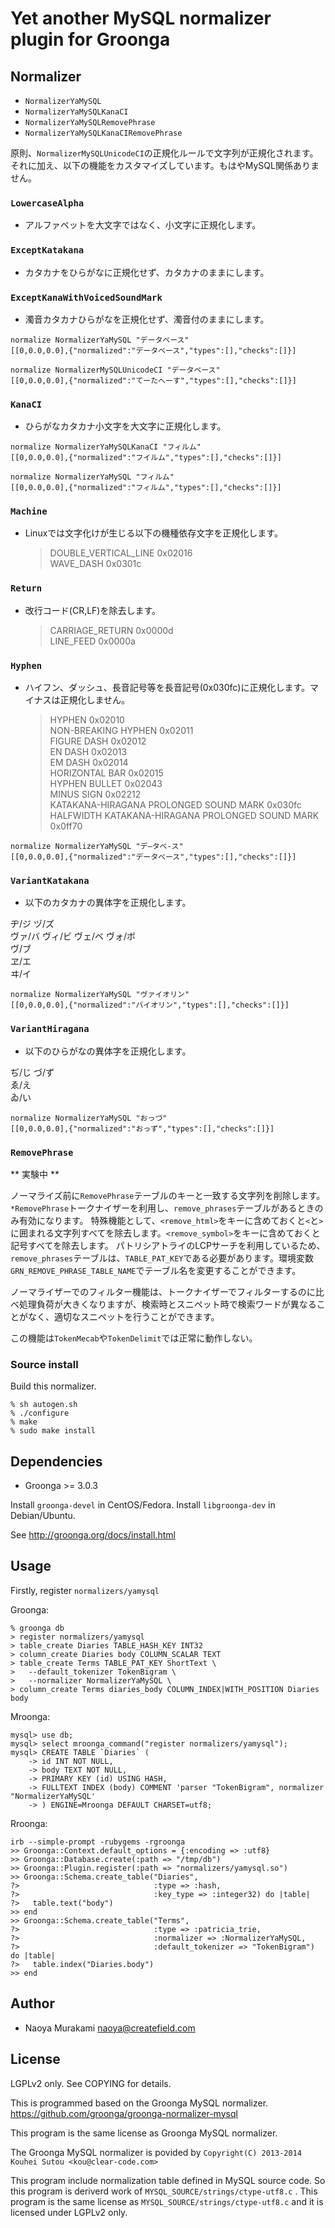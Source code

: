 # Yet another MySQL normalizer plugin for Groonga

## Normalizer

* ``NormalizerYaMySQL``
* ``NormalizerYaMySQLKanaCI``
* ``NormalizerYaMySQLRemovePhrase``
* ``NormalizerYaMySQLKanaCIRemovePhrase``

原則、``NormalizerMySQLUnicodeCI``の正規化ルールで文字列が正規化されます。それに加え、以下の機能をカスタマイズしています。もはやMySQL関係ありません。

### ``LowercaseAlpha``

* アルファベットを大文字ではなく、小文字に正規化します。

### ``ExceptKatakana``

* カタカナをひらがなに正規化せず、カタカナのままにします。

### ``ExceptKanaWithVoicedSoundMark``

* 濁音カタカナひらがなを正規化せず、濁音付のままにします。

```
normalize NormalizerYaMySQL "データベース"
[[0,0.0,0.0],{"normalized":"データベース","types":[],"checks":[]}]

normalize NormalizerMySQLUnicodeCI "データベース"
[[0,0.0,0.0],{"normalized":"てーたへーす","types":[],"checks":[]}]
```

### ``KanaCI``

* ひらがなカタカナ小文字を大文字に正規化します。

```
normalize NormalizerYaMySQLKanaCI "フィルム"
[[0,0.0,0.0],{"normalized":"フイルム","types":[],"checks":[]}]
```

```
normalize NormalizerYaMySQL "フィルム"
[[0,0.0,0.0],{"normalized":"フィルム","types":[],"checks":[]}]
```

### ``Machine``

* Linuxでは文字化けが生じる以下の機種依存文字を正規化します。

    > DOUBLE_VERTICAL_LINE       0x02016  
    > WAVE_DASH       0x0301c

### ``Return``

* 改行コード(CR,LF)を除去します。

    > CARRIAGE_RETURN      0x0000d  
    > LINE_FEED      0x0000a

### ``Hyphen``

* ハイフン、ダッシュ、長音記号等を長音記号(0x030fc)に正規化します。マイナスは正規化しません。

    > HYPHEN     0x02010  
    > NON-BREAKING HYPHEN     0x02011  
    > FIGURE DASH     0x02012  
    > EN DASH     0x02013  
    > EM DASH     0x02014  
    > HORIZONTAL BAR     0x02015  
    > HYPHEN BULLET     0x02043  
    > MINUS SIGN     0x02212  
    > KATAKANA-HIRAGANA PROLONGED SOUND MARK     0x030fc  
    > HALFWIDTH KATAKANA-HIRAGANA PROLONGED SOUND MARK     0x0ff70

```
normalize NormalizerYaMySQL "デ―タベ‐ス"
[[0,0.0,0.0],{"normalized":"データベース","types":[],"checks":[]}]
```

### ``VariantKatakana``

* 以下のカタカナの異体字を正規化します。

ヂ/ジ ヅ/ズ  
ヴァ/バ ヴィ/ビ ヴェ/ベ ヴォ/ボ  
ヴ/ブ  
ヱ/エ  
ヰ/イ

```
normalize NormalizerYaMySQL "ヴァイオリン"
[[0,0.0,0.0],{"normalized":"バイオリン","types":[],"checks":[]}]
```

### ``VariantHiragana``

* 以下のひらがなの異体字を正規化します。

ぢ/じ づ/ず  
ゑ/え  
ゐ/い

```
normalize NormalizerYaMySQL "おっづ"
[[0,0.0,0.0],{"normalized":"おっず","types":[],"checks":[]}]
```

### ``RemovePhrase``

** 実験中 **

ノーマライズ前に``RemovePhrase``テーブルのキーと一致する文字列を削除します。``*RemovePhrase``トークナイザーを利用し、``remove_phrases``テーブルがあるときのみ有効になります。
特殊機能として、``<remove_html>``をキーに含めておくと``<``と``>``に囲まれる文字列すべてを除去します。``<remove_symbol>``をキーに含めておくと記号すべてを除去します。
パトリシアトライのLCPサーチを利用しているため、``remove_phrases``テーブルは、``TABLE_PAT_KEY``である必要があります。環境変数``GRN_REMOVE_PHRASE_TABLE_NAME``でテーブル名を変更することができます。

ノーマライザーでのフィルター機能は、トークナイザーでフィルターするのに比べ処理負荷が大きくなりますが、検索時とスニペット時で検索ワードが異なることがなく、適切なスニペットを行うことができます。  

この機能は``TokenMecab``や``TokenDelimit``では正常に動作しない。

### Source install

Build this normalizer.

    % sh autogen.sh
    % ./configure
    % make
    % sudo make install

## Dependencies

* Groonga >= 3.0.3

Install ``groonga-devel`` in CentOS/Fedora.
Install ``libgroonga-dev`` in Debian/Ubuntu.  

See http://groonga.org/docs/install.html

## Usage

Firstly, register `normalizers/yamysql`

Groonga:

    % groonga db
    > register normalizers/yamysql
    > table_create Diaries TABLE_HASH_KEY INT32
    > column_create Diaries body COLUMN_SCALAR TEXT
    > table_create Terms TABLE_PAT_KEY ShortText \
    >   --default_tokenizer TokenBigram \
    >   --normalizer NormalizerYaMySQL \
    > column_create Terms diaries_body COLUMN_INDEX|WITH_POSITION Diaries body

Mroonga:

    mysql> use db;
    mysql> select mroonga_command("register normalizers/yamysql");
    mysql> CREATE TABLE `Diaries` (
        -> id INT NOT NULL,
        -> body TEXT NOT NULL,
        -> PRIMARY KEY (id) USING HASH,
        -> FULLTEXT INDEX (body) COMMENT 'parser "TokenBigram", normalizer "NormalizerYaMySQL'
        -> ) ENGINE=Mroonga DEFAULT CHARSET=utf8;

Rroonga:

    irb --simple-prompt -rubygems -rgroonga
    >> Groonga::Context.default_options = {:encoding => :utf8}   
    >> Groonga::Database.create(:path => "/tmp/db")
    >> Groonga::Plugin.register(:path => "normalizers/yamysql.so")
    >> Groonga::Schema.create_table("Diaries",
    ?>                              :type => :hash,
    ?>                              :key_type => :integer32) do |table|
    ?>   table.text("body")
    >> end
    >> Groonga::Schema.create_table("Terms",
    ?>                              :type => :patricia_trie,
    ?>                              :normalizer => :NormalizerYaMySQL,
    ?>                              :default_tokenizer => "TokenBigram") do |table|
    ?>   table.index("Diaries.body")
    >> end
    
## Author

* Naoya Murakami <naoya@createfield.com>

## License

LGPLv2 only. See COPYING for details.

This is programmed based on the Groonga MySQL normalizer.  
https://github.com/groonga/groonga-normalizer-mysql

This program is the same license as Groonga MySQL normalizer.

The Groonga MySQL normalizer is povided by ``Copyright(C) 2013-2014 Kouhei Sutou <kou@clear-code.com>``

This program include normalization table defined in MySQL source code. So this program is deriverd work of ``MYSQL_SOURCE/strings/ctype-utf8.c`` . This program is the same license as ``MYSQL_SOURCE/strings/ctype-utf8.c`` and it is licensed under LGPLv2 only.
